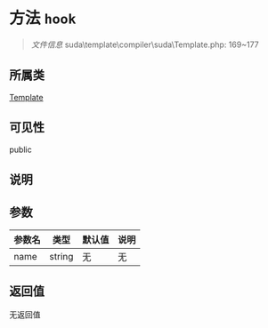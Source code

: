 # 方法 `hook`

> *文件信息* suda\template\compiler\suda\Template.php: 169~177

## 所属类 

[Template](../Template.md)

## 可见性

 public 

## 说明



## 参数


| 参数名 | 类型 | 默认值 | 说明 |
|--------|-----|-------|-------|
| name |  string | 无 | 无 |



## 返回值

无返回值
